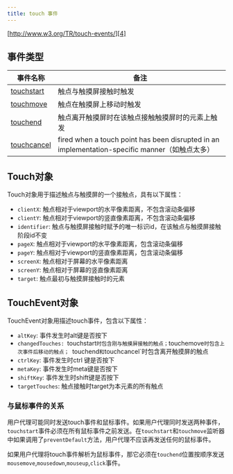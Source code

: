 ```yaml
---
title: touch 事件
---
```


[http://www.w3.org/TR/touch-events/][4]


## 事件类型


|       事件名称      |         备注       |
|-------------------|--------------------|
| [touchstart][1]   | 触点与触摸屏接触时触发 |
| [touchmove][2]    | 触点在触摸屏上移动时触发 |
| [touchend][3]     | 触点离开触摸屏时在该触点接触触摸屏时的元素上触发 |
| [touchcancel][5]  | fired when a touch point has been disrupted in an implementation-specific manner（如触点太多） |

## Touch对象

Touch对象用于描述触点与触摸屏的一个接触点，具有以下属性：

- `clientX`: 触点相对于viewport的水平像素距离，不包含滚动条偏移
- `clientY`: 触点相对于viewport的竖直像素距离，不包含滚动条偏移
- `identifier`: 触点与触摸屏接触时赋予的唯一标识id，在该触点与触摸屏接触阶段id不变
- `pageX`: 触点相对于viewport的水平像素距离，包含滚动条偏移
- `pageY`: 触点相对于viewport的竖直像素距离，包含滚动条偏移
- `screenX`: 触点相对于屏幕的水平像素距离
- `screenY`: 触点相对于屏幕的竖直像素距离
- `target`: 触点最初与触摸屏接触时的元素

## TouchEvent对象

TouchEvent对象用描述touch事件，包含以下属性：

- `altKey`: 事件发生时alt键是否按下
- `changedTouches: `touchstart`时包含刚与触摸屏接触的触点；`touchemove`时包含上次事件后移动的触点； `touchend`和`touchcancel`时包含离开触摸屏的触点
- `ctrlKey`: 事件发生时ctrl 键是否按下
- `metaKey`: 事件发生时meta键是否按下
- `shiftKey`: 事件发生时shift键是否按下
- `targetTouches`: 触点接触时target为本元素的所有触点

### 与鼠标事件的关系

用户代理可能同时发送touch事件和鼠标事件。如果用户代理同时发送两种事件，`touchstart`事件必须在所有鼠标事件之前发送。在`touchstart`和`touchmove`监听器中如果调用了`preventDefault`方法，用户代理不应该再发送任何的鼠标事件。

如果用户代理将touch事件解析为鼠标事件，那它必须在`touchend`位置按顺序发送`mousemove`,`mousedown`,`mouseup`,`click`事件。


[5]: https://developer.mozilla.org/en-US/docs/Web/Events/touchcancel
[4]: http://www.w3.org/TR/touch-events/
[3]: https://developer.mozilla.org/en-US/docs/Web/Events/touchend
[2]: https://developer.mozilla.org/en-US/docs/Web/Events/touchmove
[1]: https://developer.mozilla.org/en-US/docs/Web/Events/touchstart
